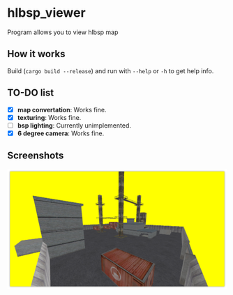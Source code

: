 # hlbsp_viewer
Program allows you to view hlbsp map

## How it works
Build (`cargo build --release`) and run with `--help` or `-h` to get help info.

## TO-DO list
- [x] **map convertation**: Works fine.
- [x] **texturing**: Works fine.
- [ ] **bsp lighting**: Currently unimplemented.
- [x] **6 degree camera**: Works fine.

## Screenshots
![gasworks screenshot](screenshots/readme1.png)
